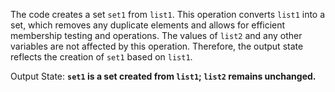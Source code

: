 The code creates a set `set1` from `list1`. This operation converts `list1` into a set, which removes any duplicate elements and allows for efficient membership testing and operations. The values of `list2` and any other variables are not affected by this operation. Therefore, the output state reflects the creation of `set1` based on `list1`.

Output State: **`set1` is a set created from `list1`; `list2` remains unchanged.**